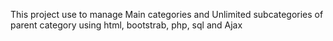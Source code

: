 This project use to manage Main categories and Unlimited subcategories of parent category using  html, bootstrab, php, sql and Ajax 
